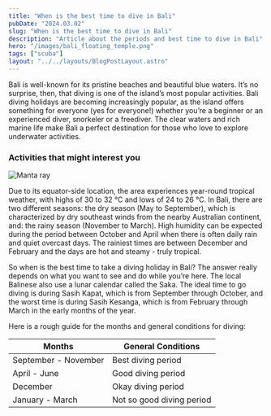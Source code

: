 ```yaml
---
title: "When is the best time to dive in Bali"
pubDate: "2024.03.02"
slug: "When is the best time to dive in Bali"
description: "Article about the periods and best time to dive in Bali"
hero: "/images/bali_floating_temple.png"
tags: ["scuba"]
layout: "../../layouts/BlogPostLayout.astro"
---
```


Bali is well-known for its pristine beaches and beautiful blue waters. It’s no surprise, then, that diving is one of the island’s most popular activities. Bali diving holidays are becoming increasingly popular, as the island offers something for everyone (yes for everyone!) whether you’re a beginner or an experienced diver, snorkeler or a freediver. The clear waters and rich marine life make Bali a perfect destination for those who love to explore underwater activities.

### Activities that might interest you

![Manta ray](/images/card_dive_trips_to_manta_point.png)

Due to its equator-side location, the area experiences year-round tropical weather, with highs of 30 to 32 °C and lows of 24 to 26 °C. In Bali, there are two different seasons:
the dry season (May to September), which is characterized by dry southeast winds from the nearby Australian continent, and: 
the rainy season (November to March). High humidity can be expected during the period between October and April when there is often daily rain and quiet overcast days. The rainiest times are between December and February and the days are hot and steamy - truly tropical.

So when is the best time to take a diving holiday in Bali? 
The answer really depends on what you want to see and do while you’re here. The local Balinese also use a lunar calendar called the Saka. The ideal time to go diving is during Sasih Kapat, which is from September through October, and the worst time is during Sasih Kesanga, which is from February through March in the early months of the year.

Here is a rough guide for the months and general conditions for diving:

| Months | General Conditions |
| ------ | ------------------ |
| September - November | Best diving period |
| April - June  | Good diving period |
| December | Okay diving period |
| January - March | Not so good diving period |


